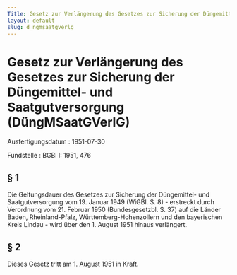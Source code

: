 ```yaml
---
Title: Gesetz zur Verlängerung des Gesetzes zur Sicherung der Düngemittel- und Saatgutversorgung
layout: default
slug: d_ngmsaatgverlg
---
```


# Gesetz zur Verlängerung des Gesetzes zur Sicherung der Düngemittel- und Saatgutversorgung (DüngMSaatGVerlG)

Ausfertigungsdatum
:   1951-07-30

Fundstelle
:   BGBl I: 1951, 476



## § 1

Die Geltungsdauer des Gesetzes zur Sicherung der Düngemittel- und
Saatgutversorgung vom 19. Januar 1949 (WiGBl. S. 8) - erstreckt durch
Verordnung vom 21. Februar 1950 (Bundesgesetzbl. S. 37) auf die Länder
Baden, Rheinland-Pfalz, Württemberg-Hohenzollern und den bayerischen
Kreis Lindau - wird über den 1. August 1951 hinaus verlängert.


## § 2

Dieses Gesetz tritt am 1. August 1951 in Kraft.

